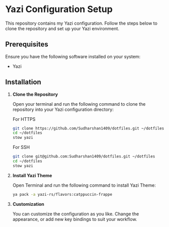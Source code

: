 # Yazi Configuration Setup

This repository contains my Yazi configuration. Follow the steps below to clone the repository and set up your Yazi environment.

## Prerequisites

Ensure you have the following software installed on your system:

- Yazi

## Installation

1. **Clone the Repository**

   Open your terminal and run the following command to clone the repository into your Yazi configuration directory:

   For HTTPS

   ```sh
   git clone https://github.com/Sudharshan1409/dotfiles.git ~/dotfiles
   cd ~/dotfiles
   stow yazi
   ```

   For SSH

   ```sh
   git clone git@github.com:Sudharshan1409/dotfiles.git ~/dotfiles
   cd ~/dotfiles
   stow yazi
   ```

2. **Install Yazi Theme**

   Open Terminal and run the following command to install Yazi Theme:

   ```sh
   ya pack -a yazi-rs/flavors:catppuccin-frappe
   ```

3. **Customization**

   You can customize the configuration as you like. Change the appearance, or add new key bindings to suit your workflow.
